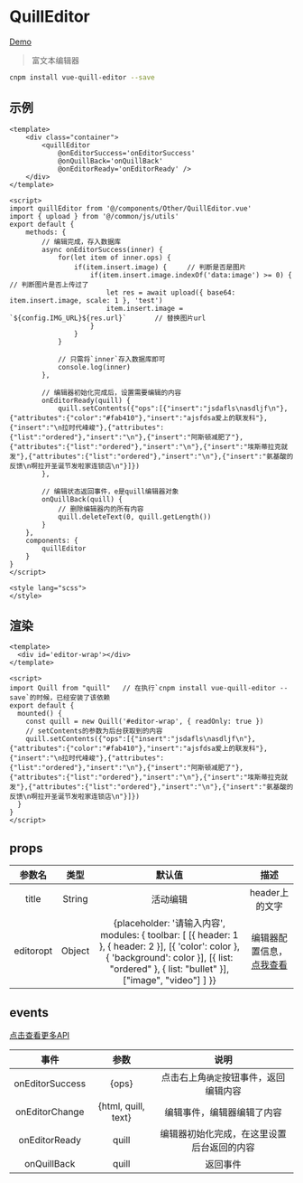 # QuillEditor
[Demo](http://watasi.gitee.io/infozx_api/dist/#/quillEditor)
> 富文本编辑器

```bash
cnpm install vue-quill-editor --save
```

## 示例
```vue{11}
<template>
	<div class="container">
		<quillEditor
			@onEditorSuccess='onEditorSuccess'
			@onQuillBack='onQuillBack'
			@onEditorReady='onEditorReady' />
	</div>
</template>

<script>
import quillEditor from '@/components/Other/QuillEditor.vue'
import { upload } from '@/common/js/utils'
export default {
	methods: {
		// 编辑完成，存入数据库
		async onEditorSuccess(inner) {
			for(let item of inner.ops) {
				if(item.insert.image) {		// 判断是否是图片
					if(item.insert.image.indexOf('data:image') >= 0) {		// 判断图片是否上传过了
						let res = await upload({ base64: item.insert.image, scale: 1 }, 'test')
						item.insert.image = `${config.IMG_URL}${res.url}`		// 替换图片url
					}
				}
			}

			// 只需将`inner`存入数据库即可
			console.log(inner)
		},

		// 编辑器初始化完成后，设置需要编辑的内容
		onEditorReady(quill) {
			quill.setContents({"ops":[{"insert":"jsdafls\nasdljf\n"},{"attributes":{"color":"#fab410"},"insert":"ajsfdsa爱上的联发科"},{"insert":"\n拉时代峰峻"},{"attributes":{"list":"ordered"},"insert":"\n"},{"insert":"阿斯顿减肥了"},{"attributes":{"list":"ordered"},"insert":"\n"},{"insert":"埃斯蒂拉克就发"},{"attributes":{"list":"ordered"},"insert":"\n"},{"insert":"氨基酸的反馈\n啊拉开圣诞节发啦家连锁店\n"}]})
		},

		// 编辑状态返回事件，e是quill编辑器对象
		onQuillBack(quill) {
			// 删除编辑器内的所有内容
			quill.deleteText(0, quill.getLength())
		}
	},
	components: {
		quillEditor
	}
}
</script>

<style lang="scss">
</style>
```

## 渲染
```vue{6}
<template>
  <div id='editor-wrap'></div>
</template>

<script>
import Quill from "quill"   // 在执行`cnpm install vue-quill-editor --save`的时候，已经安装了该依赖
export default {
  mounted() {
    const quill = new Quill('#editor-wrap', { readOnly: true })
    // setContents的参数为后台获取到的内容
    quill.setContents({"ops":[{"insert":"jsdafls\nasdljf\n"},{"attributes":{"color":"#fab410"},"insert":"ajsfdsa爱上的联发科"},{"insert":"\n拉时代峰峻"},{"attributes":{"list":"ordered"},"insert":"\n"},{"insert":"阿斯顿减肥了"},{"attributes":{"list":"ordered"},"insert":"\n"},{"insert":"埃斯蒂拉克就发"},{"attributes":{"list":"ordered"},"insert":"\n"},{"insert":"氨基酸的反馈\n啊拉开圣诞节发啦家连锁店\n"}]})
  }
}
</script>
```

## props
|参数名|类型|默认值|描述|
|:---:|:---:|:---:|:---:|
|title|String|活动编辑|header上的文字|
|editoropt|Object|{placeholder: '请输入内容', modules: { toolbar: [ [{ header: 1 }, { header: 2 }], [{ 'color': color }, { 'background': color }], [{ list: "ordered" }, { list: "bullet" }],["image", "video"] ] }}|编辑器配置信息，[点我查看](https://quilljs.com/docs/quickstart/)|

## events
[点击查看更多API](https://quilljs.com/docs/quickstart/)

|事件|参数|说明|
|:---:|:---:|:---:|
|onEditorSuccess|{ops}|点击右上角`确定`按钮事件，返回编辑内容|
|onEditorChange|{html, quill, text}|编辑事件，编辑器编辑了内容|
|onEditorReady|quill|编辑器初始化完成，在这里设置后台返回的内容|
|onQuillBack|quill|返回事件|
